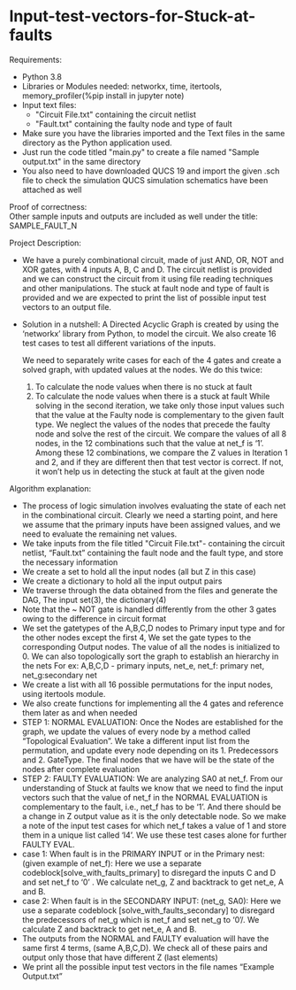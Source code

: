 # Input-test-vectors-for-Stuck-at-faults

Requirements:

- Python 3.8  
- Libraries or Modules needed: networkx, time, itertools, memory_profiler(%pip install in jupyter note) 
- Input text files:
  - "Circuit File.txt" containing the circuit netlist
  - "Fault.txt" containing the faulty node and type of fault
- Make sure you have the libraries imported and the Text files in the same directory as the Python application used.
- Just run the code titled "main.py" to create a file named "Sample output.txt" in the same directory 
- You also need to have downloaded QUCS 19 and import the given .sch file to check the simulation 
QUCS simulation schematics have been attached as well


Proof of correctness:\
Other sample inputs and outputs are included as well under the title: SAMPLE_FAULT_N

Project Description:
- We have a purely combinational circuit, made of just AND, OR, NOT and XOR gates, with 4 inputs A, B, C and D.
The circuit netlist is provided and we can construct the circuit from it using file reading techniques and other manipulations. The stuck at fault node and type of fault is provided and we are expected to print the list of possible input test vectors to an output file. 

- Solution in a nutshell:
  A Directed Acyclic Graph is created by using the ‘networkx’ library from Python, to model the circuit. We also create 16 test cases to test all different variations of the inputs.
  
  We need to separately write cases for each of the 4 gates and create a solved graph, with updated values at the nodes. We do this twice: 
  1. To calculate the node values when there is no stuck at fault
  2. To calculate the node values when there is a stuck at fault
  While solving in the second iteration, we take only those input values such that the value at the Faulty node is complementary to the given fault type. We neglect the values of the nodes that precede the faulty node and solve the rest of the circuit. We compare the values of all 8 nodes,  in the 12 combinations such that the value at net_f is ‘1’.
  Among these 12 combinations, we compare the Z values in Iteration 1 and 2, and if they are different then that test vector is correct. If not, it won’t help us in detecting the stuck at fault at the given node


Algorithm explanation:

- The process of logic simulation involves evaluating the state of each net in the combinational circuit. Clearly we need a starting point, and here we assume that the primary inputs have been assigned values, and we need to evaluate the remaining net values. 
- We take inputs from the file titled "Circuit File.txt"- containing the circuit netlist, “Fault.txt” containing the fault node and the fault type, and store the necessary information
- We create a set to hold all the input nodes (all but Z in this case)
- We create a dictionary to hold all the input output pairs
- We traverse  through the data obtained from the files and generate the DAG, The input set(3), the dictionary(4)
- Note that the ~ NOT gate is handled differently from the other 3 gates owing to the difference in circuit format
- We set the gatetypes of the A,B,C,D nodes to Primary input type and for the other nodes except the first 4, We set the gate types to the corresponding Output nodes. The value of all the nodes is initialized to 0. We can also topologically sort the graph to establish an hierarchy in the nets
For ex: A,B,C,D - primary inputs, net_e, net_f: primary net, net_g:secondary net
- We create a list with all 16 possible permutations for the input nodes, using itertools module. 
- We also create functions for implementing all the 4 gates and reference them later as and when needed
- STEP 1: NORMAL EVALUATION: Once the Nodes are established for the graph, we update the values of every node by a method called “Topological Evaluation”. We take a different input list from the permutation,  and update every node depending on its 1. Predecessors and 2. GateType. The final nodes that we have will be the state  of  the nodes after complete evaluation
- STEP 2:  FAULTY EVALUATION:  We are analyzing SA0 at net_f. From our understanding of Stuck at faults we know that we need to find the input vectors such that the value of net_f in the NORMAL EVALUATION is complementary to the fault,  i.e., net_f has to be ‘1’. And there should be a change in Z output value as it is the only detectable node. So  we make a note of the input test cases for which net_f takes a value of 1 and store them in a unique list called ‘l4’.  We use these test cases alone for further FAULTY EVAL.
- case 1: When fault is in the PRIMARY INPUT or in the Primary nest: (given example of net_f): Here we use a separate codeblock[solve_with_faults_primary] to disregard the inputs C and D and set net_f  to ‘0’ . We calculate  net_g, Z and backtrack  to get net_e, A and B. 
 - case 2: When fault is in the SECONDARY INPUT: (net_g, SA0): Here we use a separate codeblock [solve_with_faults_secondary] to disregard the predecessors of net_g which is net_f  and set net_g to ‘0’/. We calculate Z and backtrack  to get net_e, A and B. 
- The outputs from the NORMAL and FAULTY evaluation will have the same first 4 terms, (same A,B,C,D). We check all of these pairs and output only those that have different Z (last elements) 
- We print all the possible input test vectors in the file names “Example Output.txt”
